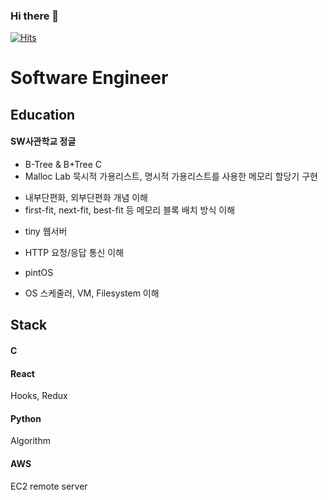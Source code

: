 ### Hi there 👋

<!--
**gyojin-bot/gyojin-bot** is a ✨ _special_ ✨ repository because its `README.md` (this file) appears on your GitHub profile.

Here are some ideas to get you started:

- 🔭 I’m currently working on ...
- 🌱 I’m currently learning ...
- 👯 I’m looking to collaborate on ...
- 🤔 I’m looking for help with ...
- 💬 Ask me about ...
- 📫 How to reach me: ...
- 😄 Pronouns: ...
- ⚡ Fun fact: ...
-->

 [![Hits](https://hits.seeyoufarm.com/api/count/incr/badge.svg?url=https%3A%2F%2Fgithub.com%2Fgyojin-bot%2Fgyojin-bot.git&count_bg=%2379C83D&title_bg=%23555555&icon=&icon_color=%23E7E7E7&title=hits&edge_flat=false)](https://hits.seeyoufarm.com)


# Software Engineer

## Education
#### SW사관학교 정글
* B-Tree & B+Tree
 C
* Malloc Lab
 묵시적 가용리스트, 명시적 가용리스트를 사용한 메모리 할당기 구현
 - 내부단편화, 외부단편화 개념 이해
 - first-fit, next-fit, best-fit 등 메모리 블록 배치 방식 이해
* tiny 웹서버
 - HTTP 요청/응답 통신 이해
* pintOS
 - OS 스케줄러, VM, Filesystem 이해

## Stack
#### C
#### React
Hooks, Redux
#### Python
Algorithm
#### AWS
EC2 remote server
